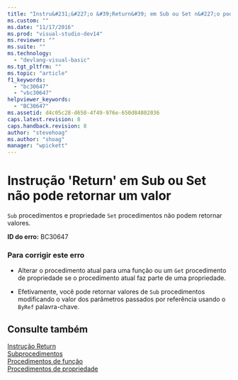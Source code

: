 ```yaml
---
title: "Instru&#231;&#227;o &#39;Return&#39; em Sub ou Set n&#227;o pode retornar um valor | Microsoft Docs"
ms.custom: ""
ms.date: "11/17/2016"
ms.prod: "visual-studio-dev14"
ms.reviewer: ""
ms.suite: ""
ms.technology: 
  - "devlang-visual-basic"
ms.tgt_pltfrm: ""
ms.topic: "article"
f1_keywords: 
  - "bc30647"
  - "vbc30647"
helpviewer_keywords: 
  - "BC30647"
ms.assetid: d4c05c28-d650-4f49-976e-650d84802036
caps.latest.revision: 8
caps.handback.revision: 8
author: "stevehoag"
ms.author: "shoag"
manager: "wpickett"
---
```

# Instru&#231;&#227;o &#39;Return&#39; em Sub ou Set n&#227;o pode retornar um valor
`Sub` procedimentos e propriedade `Set` procedimentos não podem retornar valores.  
  
 **ID do erro:** BC30647  
  
### Para corrigir este erro  
  
-   Alterar o procedimento atual para uma função ou um `Get` procedimento de propriedade se o procedimento atual faz parte de uma propriedade.  
  
-   Efetivamente, você pode retornar valores de `Sub` procedimentos modificando o valor dos parâmetros passados por referência usando o `ByRef` palavra\-chave.  
  
## Consulte também  
 [Instrução Return](../../visual-basic/language-reference/statements/return-statement.md)   
 [Subprocedimentos](../../visual-basic/programming-guide/language-features/procedures/sub-procedures.md)   
 [Procedimentos de função](../../visual-basic/programming-guide/language-features/procedures/function-procedures.md)   
 [Procedimentos de propriedade](../../visual-basic/programming-guide/language-features/procedures/property-procedures.md)